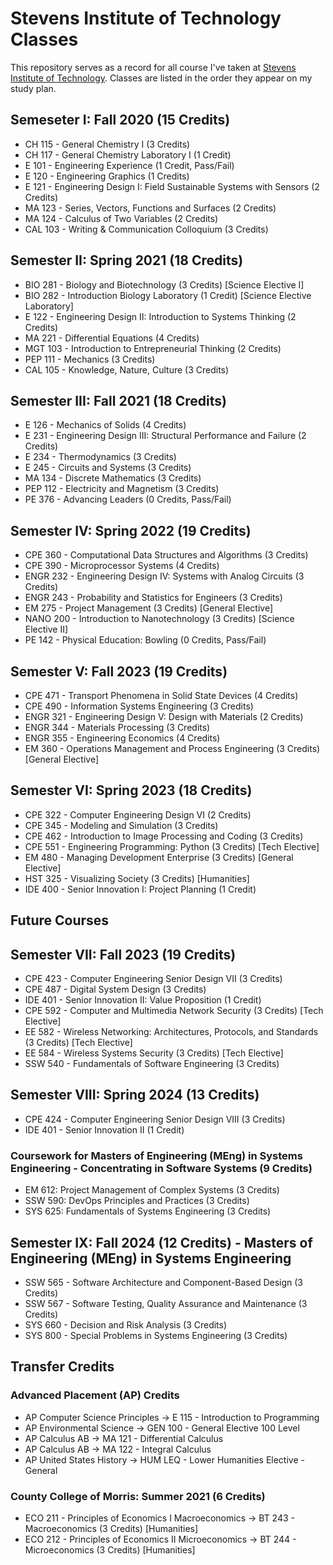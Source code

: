 # Stevens Institute of Technology Classes

This repository serves as a record for all course I've taken at [Stevens Institute of Technology](https://www.stevens.edu/). Classes are listed in the order they appear on my study plan.

## Semeseter I: Fall 2020 (15 Credits)

* CH 115 - General Chemistry I (3 Credits)
* CH 117 - General Chemistry Laboratory I (1 Credit)
* E 101 - Engineering Experience (1 Credit, Pass/Fail)
* E 120 - Engineering Graphics (1 Credits)
* E 121 - Engineering Design I: Field Sustainable Systems with Sensors (2 Credits)
* MA 123 - Series, Vectors, Functions and Surfaces (2 Credits)
* MA 124 - Calculus of Two Variables (2 Credits)
* CAL 103 - Writing & Communication Colloquium (3 Credits)

## Semester II: Spring 2021 (18 Credits)

* BIO 281 - Biology and Biotechnology (3 Credits) [Science Elective I]
* BIO 282 - Introduction Biology Laboratory (1 Credit) [Science Elective Laboratory]
* E 122 - Engineering Design II: Introduction to Systems Thinking (2 Credits)
* MA 221 - Differential Equations (4 Credits)
* MGT 103 - Introduction to Entrepreneurial Thinking (2 Credits)
* PEP 111 - Mechanics (3 Credits)
* CAL 105 - Knowledge, Nature, Culture (3 Credits)

## Semester III: Fall 2021 (18 Credits)

* E 126 - Mechanics of Solids (4 Credits)
* E 231 - Engineering Design III: Structural Performance and Failure (2 Credits)
* E 234 - Thermodynamics (3 Credits)
* E 245 - Circuits and Systems (3 Credits)
* MA 134 - Discrete Mathematics (3 Credits)
* PEP 112 - Electricity and Magnetism (3 Credits)
* PE 376 - Advancing Leaders (0 Credits, Pass/Fail)

## Semester IV: Spring 2022 (19 Credits)

* CPE 360 - Computational Data Structures and Algorithms (3 Credits)
* CPE 390 - Microprocessor Systems (4 Credits)
* ENGR 232 - Engineering Design IV: Systems with Analog Circuits (3 Credits)
* ENGR 243 - Probability and Statistics for Engineers (3 Credits)
* EM 275 - Project Management (3 Credits) [General Elective]
* NANO 200 - Introduction to Nanotechnology (3 Credits) [Science Elective II]
* PE 142 - Physical Education: Bowling (0 Credits, Pass/Fail)

## Semester V: Fall 2023 (19 Credits)

* CPE 471 - Transport Phenomena in Solid State Devices (4 Credits)
* CPE 490 - Information Systems Engineering (3 Credits)
* ENGR 321 - Engineering Design V: Design with Materials (2 Credits)
* ENGR 344 - Materials Processing (3 Credits)
* ENGR 355 - Engineering Economics (4 Credits)
* EM 360 - Operations Management and Process Engineering (3 Credits) [General Elective]

## Semester VI: Spring 2023 (18 Credits)

* CPE 322 - Computer Engineering Design VI (2 Credits)
* CPE 345 - Modeling and Simulation (3 Credits)
* CPE 462 - Introduction to Image Processing and Coding (3 Credits)
* CPE 551 - Engineering Programming: Python (3 Credits) [Tech Elective]
* EM 480 - Managing Development Enterprise (3 Credits) [General Elective]
* HST 325 - Visualizing Society (3 Credits) [Humanities]
* IDE 400 - Senior Innovation I: Project Planning (1 Credit)

## Future Courses

## Semester VII: Fall 2023 (19 Credits)

* CPE 423 - Computer Engineering Senior Design VII (3 Credits)
* CPE 487 - Digital System Design (3 Credits)
* IDE 401 - Senior Innovation II: Value Proposition (1 Credit)
* CPE 592 - Computer and Multimedia Network Security (3 Credits) [Tech Elective]
* EE 582 - Wireless Networking: Architectures, Protocols, and Standards (3 Credits) [Tech Elective]
* EE 584 - Wireless Systems Security (3 Credits) [Tech Elective]
* SSW 540 - Fundamentals of Software Engineering (3 Credits)

## Semester VIII: Spring 2024 (13 Credits)

* CPE 424 - Computer Engineering Senior Design VIII (3 Credits)
* IDE 401 - Senior Innovation II (1 Credit)

### Coursework for Masters of Engineering (MEng) in Systems Engineering - Concentrating in Software Systems (9 Credits)

* EM 612: Project Management of Complex Systems (3 Credits)
* SSW 590: DevOps Principles and Practices (3 Credits)
* SYS 625: Fundamentals of Systems Engineering (3 Credits)

## Semester IX: Fall 2024 (12 Credits) - Masters of Engineering (MEng) in Systems Engineering

* SSW 565 - Software Architecture and Component-Based Design (3 Credits)
* SSW 567 - Software Testing, Quality Assurance and Maintenance (3 Credits)
* SYS 660 - Decision and Risk Analysis (3 Credits)
* SYS 800 - Special Problems in Systems Engineering (3 Credits)

## Transfer Credits

### Advanced Placement (AP) Credits

* AP Computer Science Principles -> E 115 - Introduction to Programming
* AP Environmental Science -> GEN 100 - General Elective 100 Level
* AP Calculus AB -> MA 121 - Differential Calculus
* AP Calculus AB -> MA 122 - Integral Calculus
* AP United States History -> HUM LEQ - Lower Humanities Elective - General

### County College of Morris: Summer 2021 (6 Credits)

* ECO 211 - Principles of Economics I Macroeconomics -> BT 243 - Macroeconomics (3 Credits) [Humanities]
* ECO 212 - Principles of Economics II Microeconomics -> BT 244 - Microeconomics (3 Credits) [Humanities]
